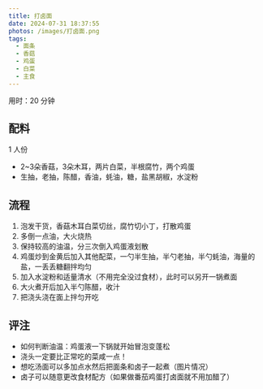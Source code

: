 ```yaml
---
title: 打卤面
date: 2024-07-31 18:37:55
photos: /images/打卤面.png
tags:
  - 面条
  - 香菇
  - 鸡蛋
  - 白菜
  - 主食
---
```


用时：20 分钟

## 配料

1 人份

- 2~3朵香菇，3朵木耳，两片白菜，半根腐竹，两个鸡蛋
- 生抽，老抽，陈醋，香油，蚝油，糖，盐黑胡椒，水淀粉

<!--more-->

## 流程

1. 泡发干货，香菇木耳白菜切丝，腐竹切小丁，打散鸡蛋
2. 多倒一点油，大火烧热
3. 保持较高的油温，分三次倒入鸡蛋液划散
4. 鸡蛋炒到金黄后加入其他配菜，一勺半生抽，半勺老抽，半勺蚝油，海量的盐，一丢丢糖翻拌均匀
5. 加入水淀粉和适量清水（不用完全没过食材），此时可以另开一锅煮面
6. 大火煮开后加入半勺陈醋，收汁
7. 把浇头浇在面上拌匀开吃

## 评注

- 如何判断油温：鸡蛋液一下锅就开始冒泡变蓬松
- 浇头一定要比正常吃的菜咸一点！
- 想吃汤面可以多加点水然后把面条和卤子一起煮（图片情况）
- 卤子可以随意更改食材配方（如果做番茄鸡蛋打卤面就不用加醋了）
